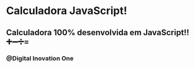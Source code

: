 # Calculadora JavaScript! 

## Calculadora 100% desenvolvida em JavaScript!! :heavy_plus_sign::heavy_minus_sign::heavy_division_sign:=

### @Digital Inovation One